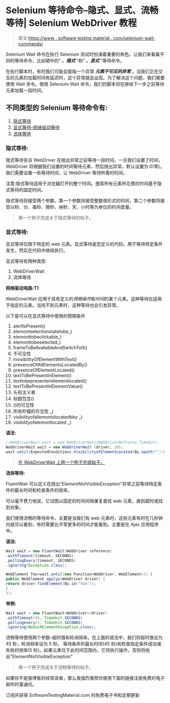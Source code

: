 # Selenium 等待命令–隐式、显式、流畅等待| Selenium WebDriver 教程

> 原文:[https://www . software testing material . com/selenium-wait-commands/](https://www.softwaretestingmaterial.com/selenium-wait-commands/)

Selenium Wait 命令在执行 Selenium 测试时扮演着重要的角色。让我们来看看不同的等待命令，比如硒中的“ ***、隐式*** ”和“ ***、显式*** ”等待命令。

在执行脚本时，有时我们可能会面临一个异常 ***元素不可见的异常*** 。当我们正在交互的元素的加载时间有延迟时，这个异常就会出现。为了解决这个问题，我们需要使用 Wait 命令。使用 Selenium Wait 命令，我们的脚本将在继续下一步之前等待元素加载一段时间。

## 不同类型的 Selenium 等待命令有:

1.  [隐式等待](https://www.softwaretestingmaterial.com/implicit-waits-selenium-webdriver)
2.  [显式等待–网络驱动等待](https://www.softwaretestingmaterial.com/webdriverwait-selenium-webdriver)
3.  [流体等待](https://www.softwaretestingmaterial.com/selenium-fluentwait)

### **隐式等待:**

隐式等待告诉 WebDriver 在抛出异常之前等待一段时间。一旦我们设置了时间，WebDriver 将根据我们设置的时间等待元素，然后抛出异常。默认设置为 0(零)。我们需要设置一些等待时间，让 WebDriver 等待所需的时间。

注意:隐式等待适用于浏览器打开的整个时间。搜索所有元素所花费的时间基于隐式等待的固定时间。

隐式等待将接受两个参数，第一个参数将接受整数值形式的时间，第二个参数将接受以秒、分、毫秒、微秒、纳秒、天、小时等为单位的时间度量。

> 用一个例子完成关于隐式等待的帖子。

### **显式等待:**

显式等待仅限于特定的 web 元素。显式等待是您定义的代码，用于等待特定条件发生，然后在代码中继续执行。

显式等待有两种类型:

1.  WebDriverWait
2.  流体等待

**网络驱动电路:T1**

WebDriverWait 应用于具有定义的*预期条件*和*时间*的某个元素。这种等待仅适用于指定的元素。当找不到元素时，这种等待也会引发异常。

以下是可以在显式等待中使用的预期条件

1.  alertIsPresent()
2.  elemontselectionstatetobe_)
3.  elemonttobeclickable_)
4.  elemonttobeselected_)
5.  frameToBeAvaliableAndSwitchToIt()
6.  不可见性
7.  invisibilityOfElementWithText()
8.  presenceOfAllElementsLocatedBy()
9.  presenceOfElementLocated()
10.  textToBePresentInElement()
11.  texttobepresentenelementlocated()
12.  textToBePresentInElementValue()
13.  头衔主义者
14.  标题包含()
15.  ()的可见性
16.  所有柠檬的可见性 _)
17.  visibilityofallemontslocatedbby _)
18.  visibilityofelemontlocated _)

**语法:**

```java
//WebDriverWait wait = new WebDriverWait(WebDriverRefrence,TimeOut);
WebDriverWait wait = new WebDriverWait (driver, 20);
wait.until(ExpectedConditions.VisibilityofElementLocated(By.xpath(""//button[@value='Save Changes']"")));
```

> [在 WebDriverWait 上用一个例子完成帖子。](https://www.softwaretestingmaterial.com/webdriverwait-selenium-webdriver)

**流体等待:**

FluentWait 可以定义在抛出“*ElementNotVisibleException*”异常之前等待特定条件的最长时间和检查条件的频率。

可以毫不费力地说，它试图以固定的时间间隔重复查找 web 元素，直到超时或找到对象。

我们使用流畅的等待命令，主要是当我们有 web 元素时，这些元素有时在几秒钟内就可以看到，有时需要比平常更多的时间才能看到。主要是在 Ajax 应用程序中。

**语法:**

```java
Wait wait = new FluentWait(WebDriver reference)
.withTimeout(timeout, SECONDS)
.pollingEvery(timeout, SECONDS)
.ignoring(Exception.class);

WebElement foo=wait.until(new Function<WebDriver, WebElement>() {
public WebElement applyy(WebDriver driver) {
return driver.findElement(By.id("foo"));
}
});
```

**举例:**

```java
Wait wait = new FluentWait<WebDriver>(driver)
.withTimeout(45, TimeUnit.SECONDS)
.pollingevery(5, TimeUnit.SECONDS)
.ignoring(NoSuchElementException.class);
```

流畅等待使用两个参数–超时值和轮询频率。在上面的语法中，我们将超时值设为 45 秒，轮询频率设为 5 秒。
等待条件的最长时间(45 秒)和检查指定条件成功或失败的频率(5 秒)。如果元素位于此时间范围内，它将执行操作，否则将抛出“ElementNotVisibleException”

> 用一个例子完成关于流畅等待的帖子。

如果你不是我博客的经常读者，那么我强烈推荐你使用下面的链接注册免费的电子邮件时事通讯。

订阅并获得 SoftwareTestingMaterial.com 的免费电子书和定期更新